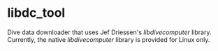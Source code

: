 libdc_tool
===========

Dive data downloader that uses Jef Driessen's *libdivecomputer* library.
Currently, the native *libdivecomputer* library is provided for Linux only.
